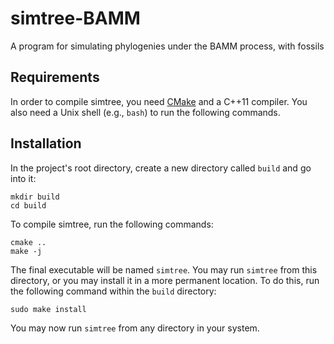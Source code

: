 simtree-BAMM
====

A program for simulating phylogenies under the BAMM process, with fossils

Requirements
------------

In order to compile simtree,
you need [CMake](http://www.cmake.org) and a C++11 compiler.
You also need a Unix shell (e.g., `bash`) to run the following commands.

Installation
------------

In the project's root directory,
create a new directory called `build` and go into it:

    mkdir build
    cd build

To compile simtree, run the following commands:

    cmake ..
    make -j

The final executable will be named `simtree`. You may run `simtree` from this directory, or you may install it in a more permanent location.
To do this, run the following command within the `build` directory:

    sudo make install

You may now run `simtree` from any directory in your system.
